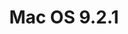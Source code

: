 ---
title: Mac OS 9.2.1
architecture: PPC
memory: 512 MiB
disk: 20 GiB
display: VGA
spice_installed: false
username: 
password: 
screenshot: mac-os-9.2.1-ppc.png
download: https://github.com/utmapp/vm-downloads/releases/download/mac-os-9.2.1/mac-os-9.2.1-utm.zip
utm_link: true
---